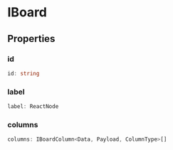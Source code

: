 # IBoard

## Properties

### id

```ts
id: string
```

### label

```ts
label: ReactNode
```

### columns

```ts
columns: IBoardColumn<Data, Payload, ColumnType>[]
```

